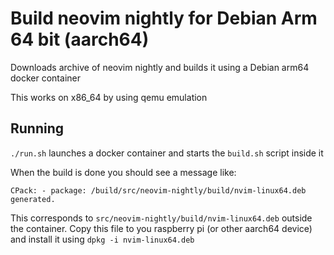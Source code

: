 # Build neovim nightly for Debian Arm 64 bit (aarch64)

Downloads archive of neovim nightly and builds it using a Debian arm64 docker container

This works on x86_64 by using qemu emulation

## Running

`./run.sh` launches a docker container and starts the `build.sh` script inside it

When the build is done you should see a message like:

```
CPack: - package: /build/src/neovim-nightly/build/nvim-linux64.deb generated.
```

This corresponds to `src/neovim-nightly/build/nvim-linux64.deb` outside the container. Copy this file to you raspberry pi (or other aarch64 device) and install it using `dpkg -i nvim-linux64.deb`
